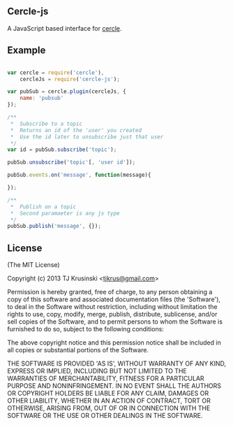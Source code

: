 ## Cercle-js

A JavaScript based interface for [cercle](http://github.com/tjkrusinski/cercle).

## Example

```javascript

var cercle = require('cercle'),
	cercleJs = require('cercle-js');

var pubSub = cercle.plugin(cercleJs, {
	name: 'pubsub'
});

/**
 *	Subscribe to a topic
 *	Returns an id of the 'user' you created
 *	Use the id later to unsubscribe just that user
 */
var id = pubSub.subscribe('topic');

pubSub.unsubscribe('topic'[, 'user id']);

pubSub.events.on('message', function(message){

});

/**
 *	Publish on a topic
 *	Second paramaeter is any js type
 */
pubSub.publish('message', {});

```

## License

(The MIT License)

Copyright (c) 2013 TJ Krusinski &lt;tjkrus@gmail.com&gt;

Permission is hereby granted, free of charge, to any person obtaining
a copy of this software and associated documentation files (the
'Software'), to deal in the Software without restriction, including
without limitation the rights to use, copy, modify, merge, publish,
distribute, sublicense, and/or sell copies of the Software, and to
permit persons to whom the Software is furnished to do so, subject to
the following conditions:

The above copyright notice and this permission notice shall be
included in all copies or substantial portions of the Software.

THE SOFTWARE IS PROVIDED 'AS IS', WITHOUT WARRANTY OF ANY KIND,
EXPRESS OR IMPLIED, INCLUDING BUT NOT LIMITED TO THE WARRANTIES OF
MERCHANTABILITY, FITNESS FOR A PARTICULAR PURPOSE AND NONINFRINGEMENT.
IN NO EVENT SHALL THE AUTHORS OR COPYRIGHT HOLDERS BE LIABLE FOR ANY
CLAIM, DAMAGES OR OTHER LIABILITY, WHETHER IN AN ACTION OF CONTRACT,
TORT OR OTHERWISE, ARISING FROM, OUT OF OR IN CONNECTION WITH THE
SOFTWARE OR THE USE OR OTHER DEALINGS IN THE SOFTWARE.
